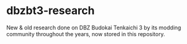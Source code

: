 # dbzbt3-research
 New &amp; old research done on DBZ Budokai Tenkaichi 3 by its modding community throughout the years, now stored in this repository. 
